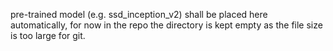 pre-trained model (e.g. ssd_inception_v2) shall be placed here automatically, for now in the repo the directory is kept empty as the file size is too large for git.
